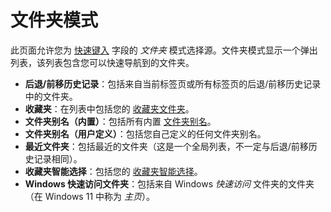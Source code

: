 # 文件夹模式

此页面允许您为 [快速键入](/Manual/basic_concepts/the_lister/find-as-you-type_field.zh.md) 字段的 *文件夹* 模式选择源。文件夹模式显示一个弹出列表，该列表包含您可以快速导航到的文件夹。

- **后退/前移历史记录**：包括来自当前标签页或所有标签页的后退/前移历史记录中的文件夹。
- **收藏夹**：在列表中包括您的 [收藏夹文件夹](/Manual/preferences/preferences_categories/frequently_used_paths/favorites_list.zh.md)。
- **文件夹别名（内置）**：包括所有内置 [文件夹别名](/Manual/preferences/preferences_categories/frequently_used_paths/folder_aliases.zh.md)。
- **文件夹别名（用户定义）**：包括您自己定义的任何文件夹别名。
- **最近文件夹**：包括最近的文件夹（这是一个全局列表，不一定与后退/前移历史记录相同）。
- **收藏夹智能选择**：包括您的 [收藏夹智能选择](Manual/basic_concepts/the_lister/navigation/smartfavorites.zh.md)。
- **Windows 快速访问文件夹**：包括来自 Windows *快速访问* 文件夹的文件夹（在 Windows 11 中称为 *主页*）。
